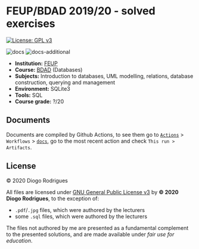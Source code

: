 # FEUP/BDAD 2019/20 - solved exercises

[![License: GPL v3](https://img.shields.io/badge/License-GPLv3-blue.svg)](https://www.gnu.org/licenses/gpl-3.0)

![docs](https://github.com/dmfrodrigues/feup-bdad-ex/workflows/docs/badge.svg)
![docs-additional](https://github.com/dmfrodrigues/feup-bdad-ex/workflows/docs-additional/badge.svg)

- **Institution:** [FEUP](https://sigarra.up.pt/feup/en/web_page.Inicial)
- **Course:** [BDAD](https://sigarra.up.pt/feup/en/ucurr_geral.ficha_uc_view?pv_ocorrencia_id=436439) (Databases)
- **Subjects:** Introduction to databases, UML modelling, relations, database construction, querying and management
- **Environment:** SQLite3
- **Tools:** SQL
- **Course grade:** ?/20

## Documents

Documents are compiled by Github Actions, to see them go to [`Actions`](https://github.com/dmfrodrigues/feup-bdad-ex/actions) > `Workflows` > [`docs`](https://github.com/dmfrodrigues/feup-bdad-ex/actions?query=workflow%3Adocs), go to the most recent action and check `This run > Artifacts`.

## License

© 2020 Diogo Rodrigues

All files are licensed under [GNU General Public License v3](LICENSE) by **© 2020 Diogo Rodrigues**, to the exception of:
- `.pdf`/`.jpg` files, which were authored by the lecturers
- some `.sql` files, which were authored by the lecturers

The files not authored by me are presented as a fundamental complement to the presented solutions, and are made available under *fair use for education*.

